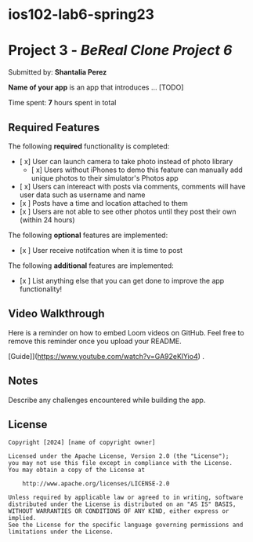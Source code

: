 # ios102-lab6-spring23

# Project 3 - *BeReal Clone Project 6*

Submitted by: **Shantalia Perez**

**Name of your app** is an app that introduces ... [TODO] 

Time spent: **7** hours spent in total

## Required Features

The following **required** functionality is completed:

- [ x] User can launch camera to take photo instead of photo library
  - [ x] Users without iPhones to demo this feature can manually add unique photos to their simulator's Photos app
- [ x] Users can intereact with posts via comments, comments will have user data such as username and name
- [x ] Posts have a time and location attached to them
- [x ] Users are not able to see other photos until they post their own (within 24 hours)	
 
The following **optional** features are implemented:

- [x ] User receive notifcation when it is time to post

The following **additional** features are implemented:

- [x ] List anything else that you can get done to improve the app functionality!

## Video Walkthrough

Here is a reminder on how to embed Loom videos on GitHub. Feel free to remove this reminder once you upload your README. 

[Guide]](https://www.youtube.com/watch?v=GA92eKlYio4) .

## Notes

Describe any challenges encountered while building the app.

## License

    Copyright [2024] [name of copyright owner]

    Licensed under the Apache License, Version 2.0 (the "License");
    you may not use this file except in compliance with the License.
    You may obtain a copy of the License at

        http://www.apache.org/licenses/LICENSE-2.0

    Unless required by applicable law or agreed to in writing, software
    distributed under the License is distributed on an "AS IS" BASIS,
    WITHOUT WARRANTIES OR CONDITIONS OF ANY KIND, either express or implied.
    See the License for the specific language governing permissions and
    limitations under the License.
